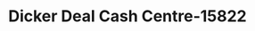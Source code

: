 ---
f_zip-code: 48915
f_state-code: MI
title: Dicker Deal Cash Centre-15822
f_phone: 517-346-7676
f_city-only: Lansing
f_address: 1917 West Saginaw Street Lansing
f_location-unique-id: '15822'
slug: dicker-deal-cash-centre-15822
updated-on: '2024-05-30T13:46:58.046Z'
created-on: '2024-05-30T13:36:59.803Z'
published-on: '2024-05-30T13:54:32.469Z'
f_city-state: cms/city/lansing-mi.md
f_company: cms/company/dicker-deal-cash-centre.md
f_state: cms/state/michigan.md
layout: '[payday-loan].html'
tags: payday-loan
---